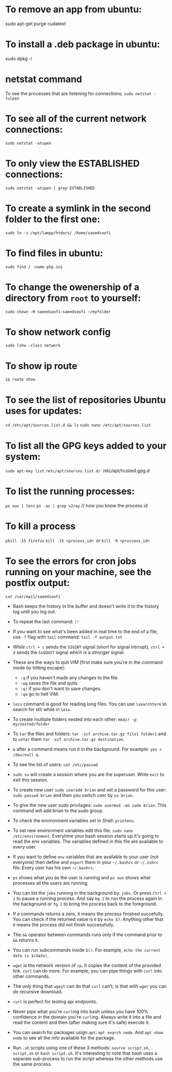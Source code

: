 # To remove an app from ubuntu:
sudo apt-get purge cudatext

# To install a .deb package in ubuntu:
sudo dpkg -i <package path>

# netstat command
To see the processes that are listening for connections;
`sudo netstat -tulpen`

# To see all of the current network connections:
`sudo netstat -atupen`

# To only view the ESTABLISHED connections:
`sudo netstat -atupen | grep ESTABLISHED`

# To create a symlink in the second folder to the first one:
`sudo ln -s /opt/lampp/htdocs/ /home/saeedsoofi`

# To find files in ubuntu:
`sudo find / -name php.ini`

# To change the owenership of a directory from `root` to yourself:
`sudo chown –R saeedsoofi:saeedsoofi ~/myfolder`

# To show network config
`sudo lshw -class network`

# To show ip route
`ip route show`

# To see the list of repositories Ubuntu uses for updates:
`cd /etc/apt/sources.list.d && ls`
`sudo nano /etc/apt/sources.list`


# To list all the GPG keys added to your system:
`sudo apt-key list`
`/etc/apt/sources.list.d/
`/etc/apt/trusted.gpg.d

# To list the running processes:
`ps aux | less`
`ps -ax | grep v2ray` // now you know the process id

# To kill a process
`pkill -15 firefox`
`kill -15 <process_id> `or `kill -9 <proccess_id>`

# To see the errors for cron jobs running on your machine, see the postfix output:
`cat /var/mail/saeedsoofi`

* Bash keeps the history in the buffer and doesn't write it to the history log until you log out.

* To repeat the last command: `!!`

* If you want to see what's been added in real time to the end of a file, use `-f` flag with `tail` command: `tail -f output.txt`

* While `ctrl + c` sends the `SIGINT` signal (short for signal intrrupt), `ctrl + d` sends the `SiGQUIT` signal which is a stronger signal.

* These are the ways to quit VIM (first make sure you're in the command mode by hitting escape): 
  
  * `:q` if you haven't made any changes to the file.
  * `:wq` saves the file and quits.
  * `:q!` if you don't want to save changes.
  * `:qa` go to hell VIM.
  
* `less` command is good for reading long files. You can use `\searchterm` to search for sth while in `less`.

* To create multiple folders nested into each other: `mkdir -p my/nested/folder`

* To `tar` the files and folders: `tar -zcf archive.tar.gz file1 folder1` and to `untar` them `tar -xzf archive.tar.gz destination`.

* `&` after a command means run it in the background. For example: `yes > /dev/null &`.

* To see the list of users: `cat /etc/passwd`

* `sudo su` will create a session where you are the superuser. Write `exit` to exit this session.

* To create new user `sudo useradd brian` and set a password for this user: `sudo passwd brian` and then you switch user by `su brian`.

* To give the new user sudo privilages: `sudo usermod -aG sudo brian`. This command will add brian to the sudo group.

* To check the environment variables set in Shell: `printenv`.

* To set new environment variables edit this file: `sudo nano /etc/environment`. Everytime your bash session starts up it's going to read the env variables. The variables defined in this file are available to every user.

* If you want to define `env` variables that are available to your user (not everyone) then define and `export` them in your `~/.bashrc` or `~/.zshrc` file. Every user has his own `~/.bashrc`.

* `ps` shows what you as the user is running and `ps aux` shows what processes all the users are running. 

* You can list the `jobs` running in the background by: `jobs`. Or press `Ctrl + z` to pause a running process. And say `bg 1` to run the process again in the background or `fg 1` to bring the process back to the foreground.

* If a commands returns a zero, it means the process finished succefully. You can check if the returned value is `0` by `echo $?`. Anything other that `0` means the process did not finish successfully. 

* The `&&` operator between commands runs only if the command prior to `&&` returns `0`.

* You can run subcommands inside `$()`. For example, `echo the current date is $(date)`.

* `wget` is the network version of `cp`. It copies the content of the provided link. `curl` can do more. For example, you can pipe things with `curl` into other commands.

* The only thing that `wgeyt` can do that `curl` can't, is that with `wget` you can do recursive download.

* `curl` is perfect for testing api endpoints. 

* Never pipe what you're `curl`ing into bash unless you have 100% confidence in the domain you're `curl`ing. Always write it into a file and read the content and then (after making sure it's safe) execute it. 

* You can search for packages usign `apt`: `apt search node`. And `apt show node` to see all the info available for the package.

* Run `.sh` scripts using one of these 3 methods: `source script.sh`, `. script.sh` or `bash script.sh`. It's interesting to note that bash uses a separate sub-process to run the script whereas the other methods use the same process. 
